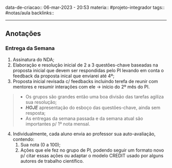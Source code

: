 data-de-criacao:: 06-mar-2023 - 20:53
materia:: #projeto-integrador 
tags:: #notas/aula
backlinks:: 

---


## Anotações

### Entrega da Semana

1. Assinatura do NDA;
2. Elaboração e resolução inicial de 2 a 3 questões-chave baseadas na proposta inicial que devem ser respondidas pelo PI levando em conta o feedback da proposta inical que enviarei até 4º;
3. Proposta inicial revisada c/ feedbacks incluindo terefa de reunir com mentores e resumir interações com ele -> início do 2º mês do PI.

> - Os grupos são grandes então uma boa divisão das tarefas agiliza sua resolução;
> - ***HOJE*** apresentação do esboço das questões-chave, ainda sem resposta;
> - As entregas da semana passada e da semana atual são importantes p/ 1º nota mensal.

4. Individualmente, cada aluno envia ao professor sua auto-avaliação, contendo:
	1. Sua nota (0 a 100);
	2. Ações que ele fez no grupo de PI, podendo seguir um formato novo p/ citar essas ações ou adaptar o modelo CREDIT usado por alguns autores de trabalho científico.